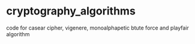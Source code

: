 # cryptography_algorithms
code for casear cipher, vigenere, monoalphapetic btute force and playfair algorithm
